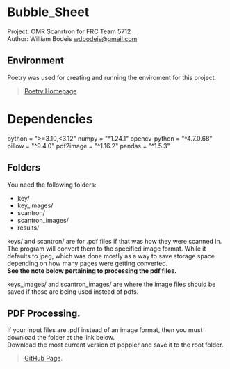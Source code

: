 # Bubble_Sheet
Project: OMR Scanrtron for FRC Team 5712  
Author: William Bodeis <wdbodeis@gmail.com>  

## Environment
Poetry was used for creating and running the enviroment for this project.  
> [Poetry Homepage](https://python-poetry.org/)

# Dependencies
python = ">=3.10,<3.12"
numpy = "^1.24.1"
opencv-python = "^4.7.0.68"
pillow = "^9.4.0"
pdf2image = "^1.16.2"
pandas = "^1.5.3"

## Folders
You need the following folders:  
- key/
- key_images/
- scantron/
- scantron_images/
- results/

keys/ and scantron/ are for .pdf files if that was how they were scanned in. The program will convert them to the specified image format. While it defaults to jpeg, which was done mostly as a way to save storage space depending on how many pages were getting converted.  
**See the note below pertaining to processing the pdf files.** 

keys_images/ and scantron_images/ are where the image files should be saved if those are being used instead of pdfs.  

## PDF Processing.
If your input files are .pdf instead of an image format, then you must download the folder at the link below.  
Download the most current version of poppler and save it to the root folder.  
> [GitHub Page](https://github.com/oschwartz10612/poppler-windows).